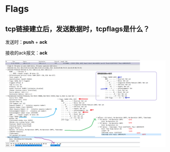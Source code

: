 # Flags

##  tcp链接建立后，发送数据时，tcpflags是什么？

发送时：**push** + **ack**

接收的ack报文：**ack**

![](tcp发送数据抓包_PSH_ACK.png)



